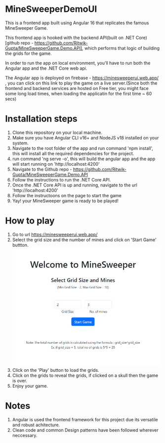 # MineSweeperDemoUI

This is a frontend app built using Angular 16 that replicates the famous MineSweeper Game.

This frontend app is hooked with the backend API(built on .NET Core) [github repo - https://github.com/Ritwik-Gupta/MineSweeperGame.Demo.API], which performs that logic of building the grids for the game.

In order to run the app on local environment, you'll have to run both the Angular app and the .NET Core web api.

The Angular app is deployed on firebase - https://minesweeperui.web.app/ , you can click on this link to play the game on a live server.(Since both the frontend and backend services are hosted on Free tier, you might face some long load times, when loading the applicatin for the first time ~ 60 secs)


# Installation steps

1. Clone this repository on your local machine.
2. Make sure you have Angular CLI v16+ and NodeJS v18 installed on your system.
3. Navigate to the root folder of the app and run command 'npm install', this will install all the required dependencies for the project.
4. run command 'ng serve -o', this will build the angular app and the app will start running on 'http://localhost:4200'
5. Navigate to the Github repo - https://github.com/Ritwik-Gupta/MineSweeperGame.Demo.API
6. Follow the instructions to run the .NET Core API.
7. Once the .NET Core API is up and running, navigate to the url 'http://localhost:4200'
8. Follow the instructoons on the page to start the game
9. Yay! your MineSweeper game is ready to be played!

# How to play
1. Go to url https://minesweeperui.web.app/
2. Select the grid size and the number of mines and click on 'Start Game' buttton.
![HomePage](https://github.com/Ritwik-Gupta/MineSweeperGame.Demo.UI/blob/main/src/assets/static/images-readme/home1.png?raw=true)
4. Click on the 'Play' button to load the grids.
5. Click on the grids to reveal the grids, if clicked on a skull then the game is over.
6. Enjoy your game.

# Notes
1. Angular is used the frontend framework for this project due its versatile and robust achitecture.
2. Clean code and  common Design patterns have been followed wherever neccessary.


